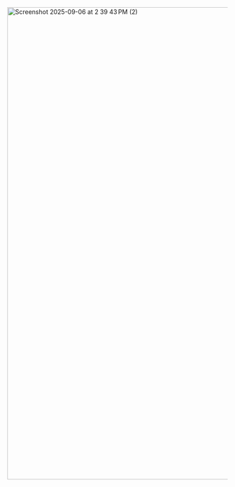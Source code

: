 <img width="1920" height="1080" alt="Screenshot 2025-09-06 at 2 39 43 PM (2)" src="https://github.com/user-attachments/assets/a3f5bbda-0eb8-40fc-b508-ff366fedabb6" />
